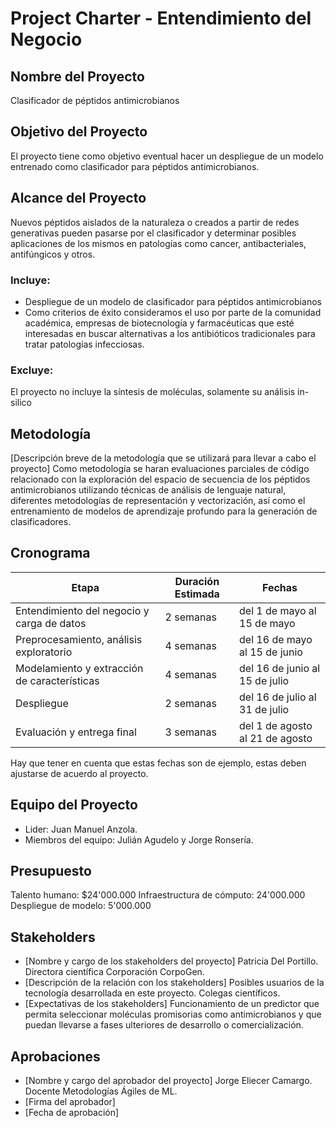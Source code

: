# Project Charter - Entendimiento del Negocio

## Nombre del Proyecto
Clasificador de péptidos antimicrobianos


## Objetivo del Proyecto
El proyecto tiene como objetivo eventual hacer un despliegue de un modelo entrenado como clasificador para péptidos antimicrobianos. 


## Alcance del Proyecto
Nuevos péptidos aislados de la naturaleza o creados a partir de redes generativas pueden pasarse por el clasificador y determinar posibles aplicaciones de los mismos en patologías como cancer, antibacteriales, antifúngicos y otros.


### Incluye:
- Despliegue de un modelo de clasificador para péptidos antimicrobianos
- Como criterios de éxito consideramos el uso por parte de la comunidad académica, empresas de biotecnología y farmacéuticas que esté interesadas en buscar alternativas a los antibióticos tradicionales para tratar patologías infecciosas. 


### Excluye:
El proyecto no incluye la síntesis de moléculas, solamente su análisis in-silico


## Metodología
[Descripción breve de la metodología que se utilizará para llevar a cabo el proyecto]
Como metodología se haran evaluaciones parciales de código relacionado con la exploración del espacio de secuencia de los péptidos antimicrobianos utilizando técnicas de análisis de lenguaje natural, diferentes metodologías de representación y vectorización, así como el entrenamiento de modelos de aprendizaje profundo para la generación de clasificadores.


## Cronograma
| Etapa | Duración Estimada | Fechas |
|------|---------|-------|
| Entendimiento del negocio y carga de datos | 2 semanas | del 1 de mayo al 15 de mayo |
| Preprocesamiento, análisis exploratorio | 4 semanas | del 16 de mayo al 15 de junio |
| Modelamiento y extracción de características | 4 semanas | del 16 de junio al 15 de julio |
| Despliegue | 2 semanas | del 16 de julio al 31 de julio |
| Evaluación y entrega final | 3 semanas | del 1 de agosto al 21 de agosto |
Hay que tener en cuenta que estas fechas son de ejemplo, estas deben ajustarse de acuerdo al proyecto.


## Equipo del Proyecto
- Lider: Juan Manuel Anzola.
- Miembros del equipo: Julián Agudelo y Jorge Ronsería. 


## Presupuesto
Talento humano: $24'000.000
Infraestructura de cómputo: 24'000.000
Despliegue de modelo: 5'000.000


## Stakeholders
- [Nombre y cargo de los stakeholders del proyecto]
Patricia Del Portillo. Directora científica Corporación CorpoGen.
- [Descripción de la relación con los stakeholders]
Posibles usuarios de la tecnología desarrollada en este proyecto.
Colegas científicos.
- [Expectativas de los stakeholders]
Funcionamiento de un predictor que permita seleccionar moléculas promisorias como antimicrobianos y que puedan llevarse a fases ulteriores de desarrollo o comercialización.


## Aprobaciones
- [Nombre y cargo del aprobador del proyecto]
Jorge Eliecer Camargo. Docente Metodologías Ágiles de ML.
- [Firma del aprobador]
- [Fecha de aprobación]
